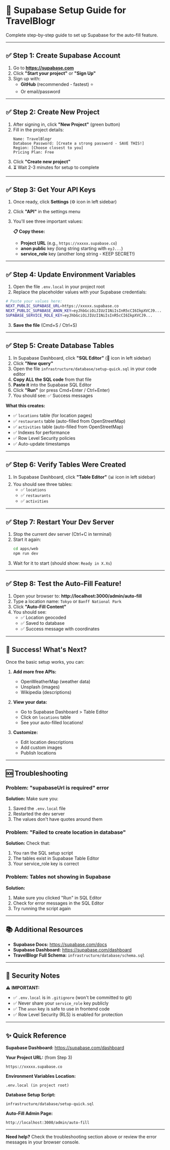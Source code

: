 # 🚀 Supabase Setup Guide for TravelBlogr

Complete step-by-step guide to set up Supabase for the auto-fill feature.

---

## ✅ Step 1: Create Supabase Account

1. Go to **https://supabase.com**
2. Click **"Start your project"** or **"Sign Up"**
3. Sign up with:
   - **GitHub** (recommended - fastest) ⭐
   - Or email/password

---

## ✅ Step 2: Create New Project

1. After signing in, click **"New Project"** (green button)
2. Fill in the project details:
   ```
   Name: TravelBlogr
   Database Password: [Create a strong password - SAVE THIS!]
   Region: [Choose closest to you]
   Pricing Plan: Free
   ```
3. Click **"Create new project"**
4. ⏳ Wait 2-3 minutes for setup to complete

---

## ✅ Step 3: Get Your API Keys

1. Once ready, click **Settings** (⚙️ icon in left sidebar)
2. Click **"API"** in the settings menu
3. You'll see three important values:

   **📋 Copy these:**
   - **Project URL** (e.g., `https://xxxxx.supabase.co`)
   - **anon public** key (long string starting with `eyJ...`)
   - **service_role** key (another long string - KEEP SECRET!)

---

## ✅ Step 4: Update Environment Variables

1. Open the file `.env.local` in your project root
2. Replace the placeholder values with your Supabase credentials:

```bash
# Paste your values here:
NEXT_PUBLIC_SUPABASE_URL=https://xxxxx.supabase.co
NEXT_PUBLIC_SUPABASE_ANON_KEY=eyJhbGciOiJIUzI1NiIsInR5cCI6IkpXVCJ9...
SUPABASE_SERVICE_ROLE_KEY=eyJhbGciOiJIUzI1NiIsInR5cCI6IkpXVCJ9...
```

3. **Save the file** (Cmd+S / Ctrl+S)

---

## ✅ Step 5: Create Database Tables

1. In Supabase Dashboard, click **"SQL Editor"** (📝 icon in left sidebar)
2. Click **"New query"**
3. Open the file `infrastructure/database/setup-quick.sql` in your code editor
4. **Copy ALL the SQL code** from that file
5. **Paste it** into the Supabase SQL Editor
6. Click **"Run"** (or press Cmd+Enter / Ctrl+Enter)
7. You should see: ✅ Success messages

**What this creates:**
- ✅ `locations` table (for location pages)
- ✅ `restaurants` table (auto-filled from OpenStreetMap)
- ✅ `activities` table (auto-filled from OpenStreetMap)
- ✅ Indexes for performance
- ✅ Row Level Security policies
- ✅ Auto-update timestamps

---

## ✅ Step 6: Verify Tables Were Created

1. In Supabase Dashboard, click **"Table Editor"** (📊 icon in left sidebar)
2. You should see three tables:
   - ✅ `locations`
   - ✅ `restaurants`
   - ✅ `activities`

---

## ✅ Step 7: Restart Your Dev Server

1. Stop the current dev server (Ctrl+C in terminal)
2. Start it again:
   ```bash
   cd apps/web
   npm run dev
   ```
3. Wait for it to start (should show: `Ready in X.Xs`)

---

## ✅ Step 8: Test the Auto-Fill Feature!

1. Open your browser to: **http://localhost:3000/admin/auto-fill**
2. Type a location name: `Tokyo` or `Banff National Park`
3. Click **"Auto-Fill Content"**
4. You should see:
   - ✅ Location geocoded
   - ✅ Saved to database
   - ✅ Success message with coordinates

---

## 🎉 Success! What's Next?

Once the basic setup works, you can:

1. **Add more free APIs:**
   - OpenWeatherMap (weather data)
   - Unsplash (images)
   - Wikipedia (descriptions)

2. **View your data:**
   - Go to Supabase Dashboard > Table Editor
   - Click on `locations` table
   - See your auto-filled locations!

3. **Customize:**
   - Edit location descriptions
   - Add custom images
   - Publish locations

---

## 🆘 Troubleshooting

### Problem: "supabaseUrl is required" error

**Solution:** Make sure you:
1. Saved the `.env.local` file
2. Restarted the dev server
3. The values don't have quotes around them

### Problem: "Failed to create location in database"

**Solution:** Check that:
1. You ran the SQL setup script
2. The tables exist in Supabase Table Editor
3. Your service_role key is correct

### Problem: Tables not showing in Supabase

**Solution:**
1. Make sure you clicked "Run" in SQL Editor
2. Check for error messages in the SQL Editor
3. Try running the script again

---

## 📚 Additional Resources

- **Supabase Docs:** https://supabase.com/docs
- **Supabase Dashboard:** https://supabase.com/dashboard
- **TravelBlogr Full Schema:** `infrastructure/database/schema.sql`

---

## 🔐 Security Notes

⚠️ **IMPORTANT:**
- ✅ `.env.local` is in `.gitignore` (won't be committed to git)
- ✅ Never share your `service_role` key publicly
- ✅ The `anon` key is safe to use in frontend code
- ✅ Row Level Security (RLS) is enabled for protection

---

## ✨ Quick Reference

**Supabase Dashboard:** https://supabase.com/dashboard

**Your Project URL:** (from Step 3)
```
https://xxxxx.supabase.co
```

**Environment Variables Location:**
```
.env.local (in project root)
```

**Database Setup Script:**
```
infrastructure/database/setup-quick.sql
```

**Auto-Fill Admin Page:**
```
http://localhost:3000/admin/auto-fill
```

---

**Need help?** Check the troubleshooting section above or review the error messages in your browser console.


